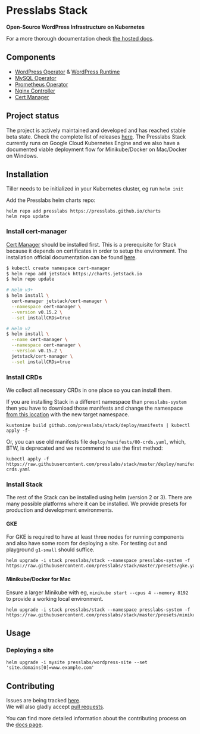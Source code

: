 # Presslabs Stack
**Open-Source WordPress Infrastructure on Kubernetes**

For a more thorough documentation check [the hosted docs](https://www.presslabs.com/docs/stack/).


## Components

* [WordPress Operator](http://github.com/presslabs/wordpress-operator) & [WordPress Runtime](http://github.com/presslabs/wordpress-runtime)
* [MySQL Operator](http://github.com/presslabs/mysql-operator)
* [Prometheus Operator](https://github.com/coreos/prometheus-operator)
* [Nginx Controller](https://github.com/kubernetes/ingress-nginx)
* [Cert Manager](https://github.com/jetstack/cert-manager)

## Project status
The project is actively maintained and developed and has reached stable beta state. Check the complete list of releases [here](https://github.com/presslabs/stack/releases). The Presslabs Stack currently runs on Google Cloud Kubernetes Engine and we also have a documented viable deployment flow for Minikube/Docker on Mac/Docker on Windows.

## Installation

Tiller needs to be initialized in your Kubernetes cluster, eg run `helm init`

Add the Presslabs helm charts repo:

```
helm repo add presslabs https://presslabs.github.io/charts
helm repo update
```

### Install cert-manager
[Cert Manager](https://github.com/jetstack/cert-manager) should be installed first. This is a
prerequisite for Stack because it depends on certificates in order to setup the environment. The
installation official documentation can be found
[here](https://cert-manager.io/docs/installation/kubernetes/#installing-with-helm).

```bash
$ kubectl create namespace cert-manager
$ helm repo add jetstack https://charts.jetstack.io
$ helm repo update

# Helm v3+
$ helm install \
  cert-manager jetstack/cert-manager \
  --namespace cert-manager \
  --version v0.15.2 \
  --set installCRDs=true

# Helm v2
$ helm install \
  --name cert-manager \
  --namespace cert-manager \
  --version v0.15.2 \
  jetstack/cert-manager \
  --set installCRDs=true
```

### Install CRDs
We collect all necessary CRDs in one place so you can install them.

If you are installing Stack in a different namespace than `presslabs-system` then you have to
download those manifests and change the namespace [from this
location](https://github.com/presslabs/stack/blob/master/deploy/manifests/kustomization.yaml#L1)
with the new target namespace.

```
kustomize build github.com/presslabs/stack/deploy/manifests | kubectl apply -f-
```

Or, you can use old manifests file `deploy/manifests/00-crds.yaml`, which, BTW, is deprecated and we
recommend to use the first method:

```
kubectl apply -f https://raw.githubusercontent.com/presslabs/stack/master/deploy/manifests/00-crds.yaml
```


### Install Stack

The rest of the Stack can be installed using helm (version 2 or 3). There are many possible
platforms where it can be installed. We provide presets for production and development environments.

#### GKE

For GKE is required to have at least three nodes for running components and also have some room for
deploying a site. For testing out and playground `g1-small` should suffice.

```
helm upgrade -i stack presslabs/stack --namespace presslabs-system -f https://raw.githubusercontent.com/presslabs/stack/master/presets/gke.yaml
```


#### Minikube/Docker for Mac
Ensure a larger Minikube with eg, `minikube start --cpus 4 --memory 8192` to provide a working local environment.
```
helm upgrade -i stack presslabs/stack --namespace presslabs-system -f https://raw.githubusercontent.com/presslabs/stack/master/presets/minikube.yaml
```

## Usage

### Deploying a site
```
helm upgrade -i mysite presslabs/wordpress-site --set 'site.domains[0]=www.example.com'
```

## Contributing
Issues are being tracked [here](https://github.com/presslabs/stack/issues).  
We will also gladly accept [pull requests](https://github.com/presslabs/stack/pulls).

You can find more detailed information about the contributing process on the [docs page](https://www.presslabs.com/docs/stack/contributing/).
